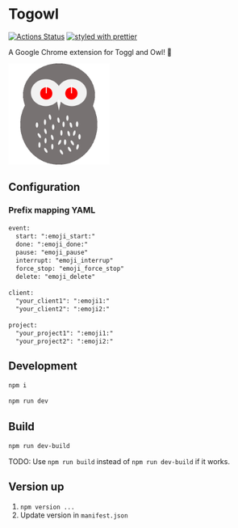 # Togowl

[![Actions Status](https://github.com/tadashi-aikawa/togowl/workflows/Tests/badge.svg)](https://github.com/tadashi-aikawa/togowl/actions)
[![styled with prettier](https://img.shields.io/badge/styled_with-prettier-ff69b4.svg)](https://github.com/prettier/prettier)

A Google Chrome extension for Toggl and Owl! :owl:

<img src="./public/icon.png" width=200 />

## Configuration

### Prefix mapping YAML

```
event:
  start: ":emoji_start:"
  done: ":emoji_done:"
  pause: "emoji_pause"
  interrupt: "emoji_interrup"
  force_stop: "emoji_force_stop"
  delete: "emoji_delete"

client:
  "your_client1": ":emoji1:"
  "your_client2": ":emoji2:"

project:
  "your_project1": ":emoji1:"
  "your_project2": ":emoji2:"
```

## Development

```bash
npm i
```

```bash
npm run dev
```

## Build

```bash
npm run dev-build
```

TODO: Use `npm run build` instead of `npm run dev-build` if it works.

## Version up

1. `npm version ...`
2. Update version in `manifest.json`
